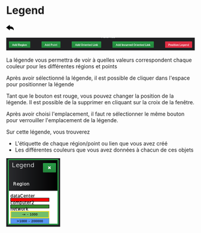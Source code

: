 # Legend
[![](../../screenshots/other/Go-back.png)](README.md)

![legend](../../screenshots/panel/legend.jpg)

La légende vous permettra de voir à quelles valeurs correspondent chaque couleur pour les différentes régions et points

Après avoir sélectionné la légende, il est possible de cliquer dans l'espace pour positionner la légende

Tant que le bouton est rouge, vous pouvez changer la position de la légende. Il est possible de la supprimer en cliquant sur la croix de la fenêtre.

Après avoir choisi l'emplacement, il faut re sélectionner le même bouton pour verrouiller l'emplacement de la légende.

Sur cette légende, vous trouverez

- L'étiquette de chaque région/point ou lien que vous avez créé
- Les différentes couleurs que vous avez données à chacun de ces objets


![legend](../../screenshots/panel/legend.png)
